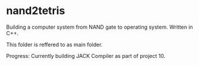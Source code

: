 # nand2tetris
 Building a computer system  from NAND gate to operating system. Written in C++.

 This folder is reffered to as main folder.

 Progress: Currently building JACK Compiler as part of project 10.
